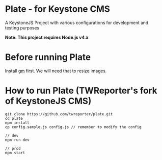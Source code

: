 # Plate - for Keystone CMS

A KeystoneJS Project with various configurations for development and testing purposes

**Note: This project requires Node.js v4.x**

# Before running Plate

Install [gm](https://github.com/aheckmann/gm.git) first.
We will need that to resize images.

# How to run Plate (TWReporter's fork of KeystoneJS CMS)

```
git clone https://github.com/twreporter/plate.git
cd plate
npm install
cp config.sample.js config.js // remember to modify the config

// dev
npm run dev

// prod
npm start

```
